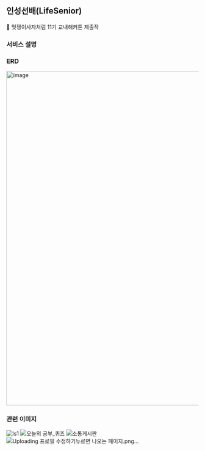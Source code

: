 ## 인성선배(LifeSenior)
🦁 멋쟁이사자처럼 11기 교내해커톤 제출작

### 서비스 설명


### ERD
<img width="874" alt="image" src="https://github.com/gesal03/LifeSenior/assets/77336664/a632ab8f-32e8-4a03-9c0e-c66d6fb65c89">
<br>

### 관련 이미지
![ls1](https://github.com/gesal03/LifeSenior/assets/77336664/f1c483c8-22ae-4b1b-be56-9870889e03d3)
![오늘의 공부_퀴즈](https://github.com/gesal03/LifeSenior/assets/77336664/b6829e5c-a91b-436e-889e-b17e63e795de)
![소통게시판](https://github.com/gesal03/LifeSenior/assets/77336664/7cc57de5-4eec-4593-9ad9-b738938c2de4)
![Uploading 프로필 수정하기누르면 나오는 페이지.png…]()
